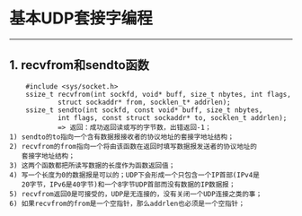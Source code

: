 # **基本UDP套接字编程**
***


## **1. recvfrom和sendto函数**
        #include <sys/socket.h>
        ssize_t recvfrom(int sockfd, void* buff, size_t nbytes, int flags,
                struct sockaddr* from, socklen_t* addrlen);
        ssize_t sendto(int sockfd, const void* buff, size_t nbytes, 
                int flags, const struct sockaddr* to, socklen_t addrlen);
                => 返回：成功返回读或写的字节数，出错返回-1；
    1) sendto的to指向一个含有数据报接收者的协议地址的套接字地址结构；
    2) recvfrom的from指向一个将由该函数在返回时填写数据报发送者的协议地址的
       套接字地址结构；
    3) 这两个函数都把所读写数据的长度作为函数返回值；
    4) 写一个长度为0的数据报是可以的；UDP下会形成一个只包含一个IP首部(IPv4是
       20字节，IPv6是40字节)和一个8字节UDP首部而没有数据的IP数据报；
    5) recvfrom返回0是可接受的，UDP是无连接的，没有关闭一个UDP连接之类的事；
    6) 如果recvfrom的from是一个空指针，那么addrlen也必须是一个空指针；
